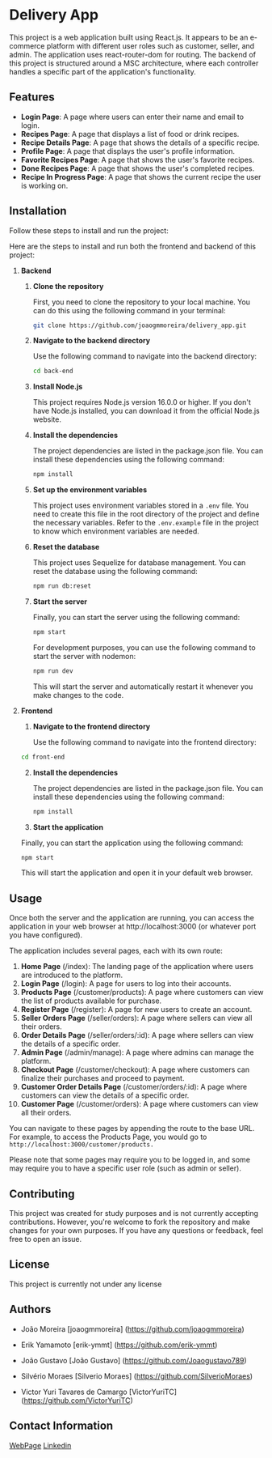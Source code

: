 # Delivery App

This project is a web application built using React.js. It appears to be an e-commerce platform with different user roles such as customer, seller, and admin. The application uses react-router-dom for routing.
The backend of this project is structured around a MSC architecture, where each controller handles a specific part of the application's functionality.

## Features

- **Login Page**: A page where users can enter their name and email to login.
- **Recipes Page**: A page that displays a list of food or drink recipes.
- **Recipe Details Page**: A page that shows the details of a specific recipe.
- **Profile Page**: A page that displays the user's profile information.
- **Favorite Recipes Page**: A page that shows the user's favorite recipes.
- **Done Recipes Page**: A page that shows the user's completed recipes.
- **Recipe In Progress Page**: A page that shows the current recipe the user is working on.

## Installation

Follow these steps to install and run the project:

Here are the steps to install and run both the frontend and backend of this project:

1. **Backend**

   1. **Clone the repository**

      First, you need to clone the repository to your local machine. You can do this using the following command in your terminal:

      ```bash
      git clone https://github.com/joaogmmoreira/delivery_app.git
      ```

   2. **Navigate to the backend directory**

      Use the following command to navigate into the backend directory:

      ```bash
      cd back-end
      ```

   3. **Install Node.js**

      This project requires Node.js version 16.0.0 or higher. If you don't have Node.js installed, you can download it from the official Node.js website.

   4. **Install the dependencies**

      The project dependencies are listed in the package.json file. You can install these dependencies using the following command:

      ```bash
      npm install
      ```

   5. **Set up the environment variables**

      This project uses environment variables stored in a `.env` file. You need to create this file in the root directory of the project and define the necessary variables. Refer to the `.env.example` file in the project to know which environment variables are needed.

   6. **Reset the database**

      This project uses Sequelize for database management. You can reset the database using the following command:

      ```bash
      npm run db:reset
      ```

   7. **Start the server**

      Finally, you can start the server using the following command:

      ```bash
      npm start
      ```

      For development purposes, you can use the following command to start the server with nodemon:

      ```bash
      npm run dev
      ```

      This will start the server and automatically restart it whenever you make changes to the code.

2. **Frontend**

   1. **Navigate to the frontend directory**

      Use the following command to navigate into the frontend directory:

   ```bash
   cd front-end
   ```

   2. **Install the dependencies**

      The project dependencies are listed in the package.json file. You can install these dependencies using the following command:

      ```bash
      npm install
      ```

   3. **Start the application**

   Finally, you can start the application using the following command:

   ```bash
   npm start
   ```

   This will start the application and open it in your default web browser.

## Usage

Once both the server and the application are running, you can access the application in your web browser at http://localhost:3000 (or whatever port you have configured).

The application includes several pages, each with its own route:

1. **Home Page** (/index): The landing page of the application where users are introduced to the platform.
2. **Login Page** (/login): A page for users to log into their accounts.
3. **Products Page** (/customer/products): A page where customers can view the list of products available for purchase.
4. **Register Page** (/register): A page for new users to create an account.
5. **Seller Orders Page** (/seller/orders): A page where sellers can view all their orders.
6. **Order Details Page** (/seller/orders/:id): A page where sellers can view the details of a specific order.
7. **Admin Page** (/admin/manage): A page where admins can manage the platform.
8. **Checkout Page** (/customer/checkout): A page where customers can finalize their purchases and proceed to payment.
9. **Customer Order Details Page** (/customer/orders/:id): A page where customers can view the details of a specific order.
10. **Customer Page** (/customer/orders): A page where customers can view all their orders.

You can navigate to these pages by appending the route to the base URL. For example, to access the Products Page, you would go to `http://localhost:3000/customer/products.`

Please note that some pages may require you to be logged in, and some may require you to have a specific user role (such as admin or seller).

## Contributing

This project was created for study purposes and is not currently accepting contributions. However, you're welcome to fork the repository and make changes for your own purposes. If you have any questions or feedback, feel free to open an issue.

## License

This project is currently not under any license

## Authors

- João Moreira
  [joaogmmoreira]
  (https://github.com/joaogmmoreira)

- Erik Yamamoto
  [erik-ymmt]
  (https://github.com/erik-ymmt)

- João Gustavo
  [João Gustavo]
  (https://github.com/Joaogustavo789)

- Silvério Moraes
  [Silverio Moraes]
  (https://github.com/SilverioMoraes)

- Victor Yuri Tavares de Camargo
  [VictorYuriTC]
  (https://github.com/VictorYuriTC)

## Contact Information

[WebPage](https://www.joaomoreira.net/)
[Linkedin](https://www.linkedin.com/in/joao-moreira-dev/)
